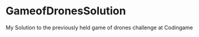 GameofDronesSolution
====================

My Solution to the previously held game of drones challenge at Codingame
